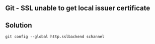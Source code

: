 Git - SSL unable to get local issuer certificate
------------------------------------------------

## Solution
```
git config --global http.sslbackend schannel
```